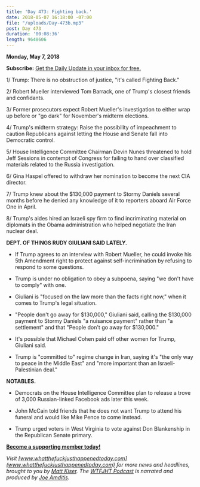 ```yaml
---
title: 'Day 473: Fighting back.'
date: 2018-05-07 16:18:00 -07:00
file: "/uploads/Day-473b.mp3"
post: Day 473
duration: '00:08:36'
length: 9648606
---
```


**Monday, May 7, 2018**

**Subscribe:** [Get the Daily Update in your inbox for free.](https://whatthefuckjusthappenedtoday.com/subscribe/)

1/ Trump: There is no obstruction of justice, "it's called Fighting Back."

2/ Robert Mueller interviewed Tom Barrack, one of Trump's closest friends and confidants.

3/ Former prosecutors expect Robert Mueller's investigation to either wrap up before or "go dark" for November's midterm elections.

4/ Trump's midterm strategy: Raise the possibility of impeachment to caution Republicans against letting the House and Senate fall into Democratic control.

5/ House Intelligence Committee Chairman Devin Nunes threatened to hold Jeff Sessions in contempt of Congress for failing to hand over classified materials related to the Russia investigation.

6/ Gina Haspel offered to withdraw her nomination to become the next CIA director.

7/ Trump knew about the $130,000 payment to Stormy Daniels several months before he denied any knowledge of it to reporters aboard Air Force One in April.

8/ Trump's aides hired an Israeli spy firm to find incriminating material on diplomats in the Obama administration who helped negotiate the Iran nuclear deal.

**DEPT. OF THINGS RUDY GIULIANI SAID LATELY.**

* If Trump agrees to an interview with Robert Mueller, he could invoke his 5th Amendment right to protect against self-incrimination by refusing to respond to some questions.

* Trump is under no obligation to obey a subpoena, saying "we don't have to comply" with one.

* Giuliani is "focused on the law more than the facts right now," when it comes to Trump's legal situation.

* "People don't go away for $130,000," Giuliani said, calling the $130,000 payment to Stormy Daniels "a nuisance payment" rather than "a settlement" and that "People don't go away for $130,000."

* It's possible that Michael Cohen paid off other women for Trump, Giuliani said.

* Trump is "committed to" regime change in Iran, saying it's "the only way to peace in the Middle East" and "more important than an Israeli-Palestinian deal."

**NOTABLES.**

* Democrats on the House Intelligence Committee plan to release a trove of 3,000 Russian-linked Facebook ads later this week.

* John McCain told friends that he does not want Trump to attend his funeral and would like Mike Pence to come instead.

* Trump urged voters in West Virginia to vote against Don Blankenship in the Republican Senate primary.

**[Become a supporting member today!](https://whatthefuckjusthappenedtoday.com/membership/?utm_source=2017\+Donors&utm_campaign=8dccd905d9-&utm_medium=email&utm_term=0_3bd36f654c-8dccd905d9-169730397)**

*Visit [www.whatthefuckjusthappenedtoday.com](www.whatthefuckjusthappenedtoday.com) for more news and headlines, brought to you by [Matt Kiser](https://twitter.com/Matt_Kiser). The [WTFJHT Podcast](https://whatthefuckjusthappenedtoday.com/podcasts/) is narrated and produced by [Joe Amditis](https://twitter.com/jsamditis).*